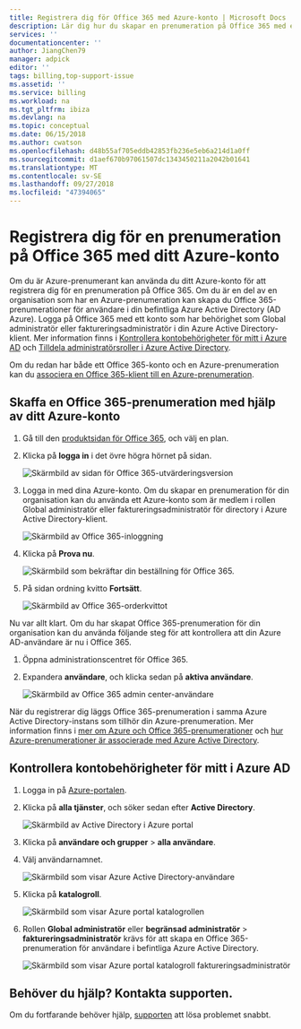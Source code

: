 ```yaml
---
title: Registrera dig för Office 365 med Azure-konto | Microsoft Docs
description: Lär dig hur du skapar en prenumeration på Office 365 med ett Azure-konto
services: ''
documentationcenter: ''
author: JiangChen79
manager: adpick
editor: ''
tags: billing,top-support-issue
ms.assetid: ''
ms.service: billing
ms.workload: na
ms.tgt_pltfrm: ibiza
ms.devlang: na
ms.topic: conceptual
ms.date: 06/15/2018
ms.author: cwatson
ms.openlocfilehash: d48b55af705eddb42853fb236e5eb6a214d1a0ff
ms.sourcegitcommit: d1aef670b97061507dc1343450211a2042b01641
ms.translationtype: MT
ms.contentlocale: sv-SE
ms.lasthandoff: 09/27/2018
ms.locfileid: "47394065"
---
```

# <a name="sign-up-for-an-office-365-subscription-with-your-azure-account"></a>Registrera dig för en prenumeration på Office 365 med ditt Azure-konto
Om du är Azure-prenumerant kan använda du ditt Azure-konto för att registrera dig för en prenumeration på Office 365. Om du är en del av en organisation som har en Azure-prenumeration kan skapa du Office 365-prenumerationer för användare i din befintliga Azure Active Directory (AD Azure). Logga på Office 365 med ett konto som har behörighet som Global administratör eller faktureringsadministratör i din Azure Active Directory-klient. Mer information finns i [Kontrollera kontobehörigheter för mitt i Azure AD](#RoleInAzureAD) och [Tilldela administratörsroller i Azure Active Directory](../active-directory/users-groups-roles/directory-assign-admin-roles.md).

Om du redan har både ett Office 365-konto och en Azure-prenumeration kan du [associera en Office 365-klient till en Azure-prenumeration](billing-add-office-365-tenant-to-azure-subscription.md).

## <a name="get-an-office-365-subscription-by-using-your-azure-account"></a>Skaffa en Office 365-prenumeration med hjälp av ditt Azure-konto

1. Gå till den [produktsidan för Office 365](https://products.office.com/business), och välj en plan.
2. Klicka på **logga in** i det övre högra hörnet på sidan.

    ![Skärmbild av sidan för Office 365-utvärderingsversion](./media/billing-use-existing-azure-account-office-365-subscription/12-office-365-trial-page.png)
3. Logga in med dina Azure-konto. Om du skapar en prenumeration för din organisation kan du använda ett Azure-konto som är medlem i rollen Global administratör eller faktureringsadministratör för directory i Azure Active Directory-klient.

    ![Skärmbild av Office 365-inloggning](./media/billing-use-existing-azure-account-office-365-subscription/13-office-365-sign-in.png)
4. Klicka på **Prova nu**.

    ![Skärmbild som bekräftar din beställning för Office 365.](./media/billing-use-existing-azure-account-office-365-subscription/14-office-365-confirm-your-order.png)
5. På sidan ordning kvitto **Fortsätt**.

    ![Skärmbild av Office 365-orderkvittot](./media/billing-use-existing-azure-account-office-365-subscription/15-office-365-order-receipt.png)

Nu var allt klart. Om du har skapat Office 365-prenumeration för din organisation kan du använda följande steg för att kontrollera att din Azure AD-användare är nu i Office 365.

1. Öppna administrationscentret för Office 365.
2. Expandera **användare**, och klicka sedan på **aktiva användare**.

    ![Skärmbild av Office 365 admin center-användare](./media/billing-use-existing-azure-account-office-365-subscription/16-office-365-admin-center-users.png)

När du registrerar dig läggs Office 365-prenumeration i samma Azure Active Directory-instans som tillhör din Azure-prenumeration. Mer information finns i [mer om Azure och Office 365-prenumerationer](billing-use-existing-office-365-account-azure-subscription.md#more-about-subs) och [hur Azure-prenumerationer är associerade med Azure Active Directory](../active-directory/fundamentals/active-directory-how-subscriptions-associated-directory.md).

## <a id="RoleInAzureAD"></a>Kontrollera kontobehörigheter för mitt i Azure AD
1. Logga in på [Azure-portalen](https://portal.azure.com/).
2. Klicka på **alla tjänster**, och söker sedan efter **Active Directory**.

    ![Skärmbild av Active Directory i Azure portal](./media/billing-use-existing-azure-account-office-365-subscription/billing-more-services-active-directory.png)
3. Klicka på **användare och grupper** > **alla användare**.
4. Välj användarnamnet. 

    ![Skärmbild som visar Azure Active Directory-användare](./media/billing-use-existing-azure-account-office-365-subscription/billing-users-groups.png)

5. Klicka på **katalogroll**.
  
    ![Skärmbild som visar Azure portal katalogrollen](./media/billing-use-existing-azure-account-office-365-subscription/billing-user-directory-role.png)
6.  Rollen **Global administratör** eller **begränsad administratör** > **faktureringsadministratör** krävs för att skapa en Office 365-prenumeration för användare i befintliga Azure Active Directory.

    ![Skärmbild som visar Azure portal katalogroll faktureringsadministratör](./media/billing-use-existing-azure-account-office-365-subscription/billing-directoryrole-limited.png)

## <a name="need-help-contact-support"></a>Behöver du hjälp? Kontakta supporten.
Om du fortfarande behöver hjälp, [supporten](https://portal.azure.com/?#blade/Microsoft_Azure_Support/HelpAndSupportBlade) att lösa problemet snabbt. 
